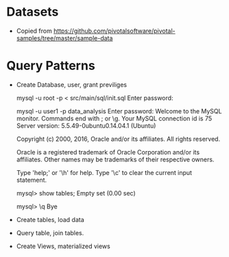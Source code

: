 
# Datasets #


* Copied from https://github.com/pivotalsoftware/pivotal-samples/tree/master/sample-data

# Query Patterns #

* Create Database, user, grant previliges

	mysql -u root -p < src/main/sql/init.sql
	Enter password:	

	mysql -u user1 -p data_analysis
	Enter password:
	Welcome to the MySQL monitor.  Commands end with ; or \g.
	Your MySQL connection id is 75
	Server version: 5.5.49-0ubuntu0.14.04.1 (Ubuntu)

	Copyright (c) 2000, 2016, Oracle and/or its affiliates. All rights reserved.

	Oracle is a registered trademark of Oracle Corporation and/or its
	affiliates. Other names may be trademarks of their respective
	owners.

	Type 'help;' or '\h' for help. Type '\c' to clear the current input statement.

	mysql> show tables;
	Empty set (0.00 sec)

	mysql> \q
	Bye
	
		
* Create tables, load data
* Query table, join tables.
* Create Views, materialized views


